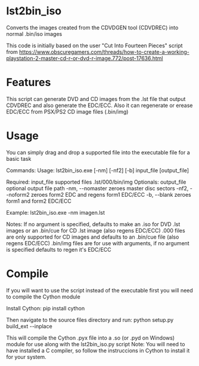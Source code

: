 # lst2bin_iso
Converts the images created from the CDVDGEN tool (CDVDREC) into normal .bin/iso images

This code is initially based on the user "Cut Into Fourteen Pieces" script from https://www.obscuregamers.com/threads/how-to-create-a-working-playstation-2-master-cd-r-or-dvd-r-image.772/post-17636.html

# Features
This script can generate DVD and CD images from the .lst file that output CDVDREC and also generate the EDC/ECC.
Also it can regenerate or erease EDC/ECC from PSX/PS2 CD image files (.bin/img)

# Usage
You can simply drag and drop a supported file into the executable file for a basic task

Commands:
Usage: lst2bin_iso.exe [-nm] [-nf2] [-b] input_file [output_file]

Required:
input_file       supported files .lst/000/bin/img
Optionals:
output_file      optional output file path
-nm, --nomaster  zeroes master disc sectors
-nf2, --noform2  zeroes form2 EDC and regens form1 EDC/ECC
-b, --blank      zeroes form1 and form2 EDC/ECC

Example:
lst2bin_iso.exe -nm imagen.lst

Notes:
If no argument is specified, defaults to make an .iso for DVD .lst images or an .bin/cue for CD .lst image (also regens EDC/ECC)
.000 files are only supported for CD images and defaults to an .bin/cue file (also regens EDC/ECC)
.bin/img files are for use with arguments, if no argument is specified defaults to regen it's EDC/ECC

# Compile
If you will want to use the script instead of the executable first you will need to compile the Cython module

Install Cython:
pip install cython

Then navigate to the source files directory and run:
python setup.py build_ext --inplace

This will compile the Cython .pyx file into a .so (or .pyd on Windows) module for use along with the lst2bin_iso.py script
Note: You will need to have installed a C compiler, so follow the instruccions in Cython to install it for your system.
